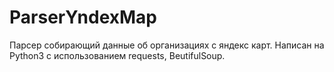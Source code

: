 # ParserYndexMap
Парсер собирающий данные об организациях с яндекс карт. Написан на Python3 с использованием requests, BeutifulSoup.
